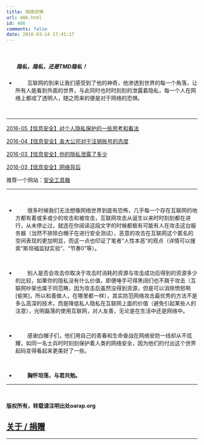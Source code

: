 ```yaml
---
title: 网络恐惧
url: 486.html
id: 486
comments: false
date: 2016-03-14 17:41:17
---
```


 

#####         **隐私，隐私，还是TMD隐私！**

*           互联网的到来让我们感受到了他的神奇，他渗透到世界的每一个角落，让所有人能看到外面的世界，与此同时也时时刻刻的泄露着隐私，每一个人在网络上都成了透明人，随之而来的便是对于网络的恐惧。

 

* * *

[2016-05【信息安全】对个人隐私保护的一些思考和看法](http://oarap.org/archives/854)

[2016-04【信息安全】各大公司对于注销账号的态度](http://oarap.org/archives/642)

[2016-03【信息安全】你的隐私泄露了多少](http://oarap.org/archives/521)

[2016-03【信息安全】网络背后](http://oarap.org/archives/501)

推荐一个网站：[安全工具箱](https://info.securityinabox.org/zh)

* * *

 

*           很多时候我们无法想像网络世界到底有恐怖，几乎每一个存在互联网的地方都有着或多或少的攻击和被攻击，互联网攻击从诞生以来时时刻刻都在进行，从未停止过，就连在你阅读这段文字的时候都极有可能有人在攻击这台服务器（当然不排除白帽子在进行安全测试），恶意的攻击在互联网这个匿名的空间表现的更加明显，而这一点也印证了笔者“人性本恶”的观点（详情可以搜索“斯坦福监狱实验”、“节奏0”等）。

 

*           别人是否会攻击你取决于攻击时消耗的资源与攻击成功后得到的资源多少的比较，如果你的隐私没有什么价值，即便唾手可得黑阔们也不屑于攻击（互联网吵架也属于同范畴，因为攻击后虽然没得到资源，但是可以消除愤怒啊\[偷笑\]，所以和善做人，在哪里都一样），其实防范网络攻击最优秀的方法不是多么高深的技术，而是降低私人隐私在互联网上面的价值（避免引起某些人的注意），光明磊落的使用互联网，对人友善，无论是在生活中还是网络中。

 

*           感谢白帽子们，他们用自己的青春和生命奋战在网络安防一线却从不炫耀，如同一名士兵时时刻刻保护着人类的网络安全，因为他们的付出这个世界起码变得看起来更美好了一些。

 

*           **胸怀坦荡，与君共勉。**

* * *

 

**版权所有，转载请注明出处oarap.org**

[关于 / 捐赠](http://oarap.org/?page_id=37)
---------------------------------------

* * *